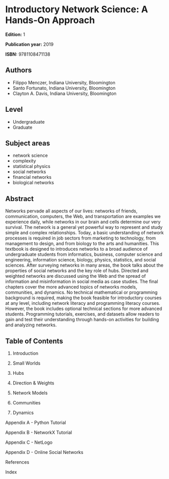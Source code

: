 # Introductory Network Science: A Hands-On Approach

**Edition:** 1

**Publication year:** 2019

**ISBN:** 9781108471138

## Authors

* Filippo Menczer, Indiana University, Bloomington
* Santo Fortunato, Indiana University, Bloomington
* Clayton A. Davis, Indiana University, Bloomington

## Level

- Undergraduate
- Graduate

## Subject areas
- network science
- complexity
- statistical physics
- social networks
- financial networks
- biological networks

## Abstract

Networks pervade all aspects of our lives: networks of friends, communication, computers, the Web, and transportation are examples we experience daily, while networks in our brain and cells determine our very survival. The network is a general yet powerful way to represent and study simple and complex relationships. Today, a basic understanding of network processes is required in job sectors from marketing to technology, from management to design, and from biology to the arts and humanities. This textbook is designed to introduces networks to a broad audience of undergraduate students from informatics, business, computer science and engineering, information science, biology, physics, statistics, and social sciences. After surveying networks in many areas, the book talks about the properties of social networks and the key role of hubs. Directed and weighted networks are discussed using the Web and the spread of information and misinformation in social media as case studies. The final chapters cover the more advanced topics of networks models, communities, and dynamics. No technical mathematical or programming background is required, making the book feasible for introductory courses at any level, including network literacy and programming literacy courses. However, the book includes optional technical sections for more advanced students. Programming tutorials, exercises, and datasets allow readers to gain and test their understanding through hands-on activities for building and analyzing networks. 

## Table of Contents

1. Introduction

2. Small Worlds

3. Hubs

4. Direction & Weights

6. Network Models

7. Communities

8. Dynamics

Appendix A - Python Tutorial

Appendix B - NetworkX Tutorial

Appendix C - NetLogo

Appendix D - Online Social Networks

References

Index
